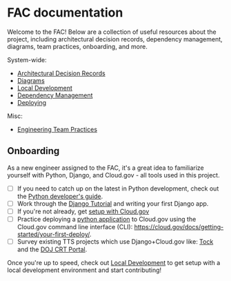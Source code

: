 # FAC documentation

Welcome to the FAC!  Below are a collection of useful resources about the project, including architectural decision records, dependency management, diagrams, team practices, onboarding, and more.

System-wide:
* [Architectural Decision Records](./architecture/decisions)
* [Diagrams](./architecture/diagrams/)
* [Local Development](./local-development.md)
* [Dependency Management](./dependency-management.md)
* [Deploying](./deploying.md)

Misc:
* [Engineering Team Practices](./engineering-team-practices.md)

## Onboarding

As a new engineer assigned to the FAC, it's a great idea to familiarize yourself with Python, Django, and Cloud.gov - all tools used in this project.

 - [ ] If you need to catch up on the latest in Python development, check out the [Python developer's guide](https://devguide.python.org/).  
 - [ ] Work through the [Django Tutorial](https://docs.djangoproject.com/en/4.0/intro/tutorial01/) and writing your first Django app.
 - [ ] If you're not already, get [setup with Cloud.gov](https://cloud.gov/docs/getting-started/setup/)
 - [ ] Practice deploying a [python application](https://github.com/cloud-gov/cf-hello-worlds/tree/main/python-flask) to Cloud.gov using the Cloud.gov command line interface (CLI): https://cloud.gov/docs/getting-started/your-first-deploy/.  
 - [ ] Survey existing TTS projects which use Django+Cloud.gov like: [Tock](https://github.com/18F/tock) and the [DOJ CRT Portal](https://github.com/usdoj-crt/crt-portal).

Once you're up to speed, check out [Local Development](./local-development.md) to get setup with a local development environment and start contributing!
